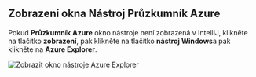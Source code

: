 ## <a name="displaying-the-azure-explorer-tool-window"></a>Zobrazení okna Nástroj Průzkumník Azure

Pokud **Průzkumník Azure** okno nástroje není zobrazená v IntelliJ, klikněte na tlačítko **zobrazení**, pak klikněte na tlačítko **nástroj Windows**a pak klikněte na **Azure Explorer**.

![Zobrazit okno nástroje Azure Explorer](./media/azure-toolkit-for-intellij-show-azure-explorer/show-az-exp-01.png)

